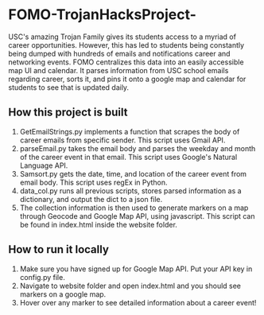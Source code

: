# FOMO-TrojanHacksProject-

USC's amazing Trojan Family gives its students access to a myriad of career opportunities. However, this has led to students being constantly being dumped with hundreds of emails and notifications career and networking events. FOMO centralizes this data into an easily accessible map UI and calendar. It parses information from USC school emails regarding career, sorts it, and pins it onto a google map and calendar for students to see that is updated daily.

## How this project is built
1. GetEmailStrings.py implements a function that scrapes the body of career emails from specific sender. This script uses Gmail API.
2. parseEmail.py takes the email body and parses the weekday and month of the career event in that email. This script uses Google's Natural Language API.
3. Samsort.py gets the date, time, and location of the career event from email body. This script uses regEx in Python.
4. data_col.py runs all previous scripts, stores parsed information as a dictionary, and output the dict to a json file.
5. The collection information is then used to generate markers on a map through Geocode and Google Map API, using javascript. This script can be found in index.html inside the website folder.

## How to run it locally
1. Make sure you have signed up for Google Map API. Put your API key in config.py file.
2. Navigate to website folder and open index.html and you should see markers on a google map.
3. Hover over any marker to see detailed information about a career event!
